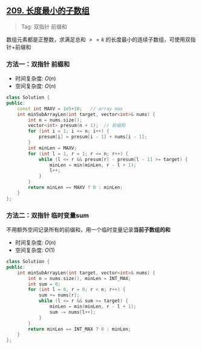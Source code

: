 ## [209. 长度最小的子数组](https://leetcode.cn/problems/minimum-size-subarray-sum/description/)

> Tag: 双指针 前缀和

数组元素都是正整数，求满足总和 $>=k$ 的长度最小的连续子数组，可使用双指针+前缀和

### 方法一：双指针 前缀和

* 时间复杂度: ${O(n)}$
* 空间复杂度: ${O(n)}$
```c++
class Solution {
public:
    const int MAXV = 1e5+10;   // array max
    int minSubArrayLen(int target, vector<int>& nums) {
        int n = nums.size();
        vector<int> presum(n + 1);  // 前缀和
        for (int i = 1; i <= n; i++) {
            presum[i] = presum[i - 1] + nums[i - 1];
        }
        int minLen = MAXV;
        for (int l = 1, r = 1; r <= n; r++) {
            while (l <= r && presum[r] - presum[l - 1] >= target) {
                minLen = min(minLen, r - l + 1);
                l++;
            }
        }
        return minLen == MAXV ? 0 : minLen;
    }
};
```

### 方法二：双指针 临时变量sum

不用额外空间记录所有的前缀和，用一个临时变量记录**当前子数组的和**

* 时间复杂度: ${O(n)}$
* 空间复杂度: ${O(1)}$

```c++
class Solution {
public:
    int minSubArrayLen(int target, vector<int>& nums) {
        int n = nums.size(), minLen = INT_MAX;
        int sum = 0;
        for (int l = 0, r = 0; r < n; r++) {
            sum += nums[r];
            while (l <= r && sum >= target) {
                minLen = min(minLen, r - l + 1);
                sum -= nums[l++];
            }
        }
        return minLen == INT_MAX ? 0 : minLen;
    }
};
```